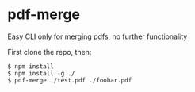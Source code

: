 # pdf-merge
Easy CLI only for merging pdfs, no further functionality

First clone the repo, then:

```console
$ npm install
$ npm install -g ./
$ pdf-merge ./test.pdf ./foobar.pdf
```
